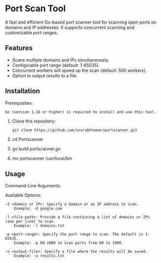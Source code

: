 # Port Scan Tool

A fast and efficient Go-based port scanner tool for scanning open ports on domains and IP addresses. It supports concurrent scanning and customizable port ranges.

## Features
- Scans multiple domains and IPs simultaneously.
- Configurable port range (default: 1-65535).
- Concurrent workers will speed up the scan (default: 500 workers).
- Option to output results to a file.

## Installation
Prerequisites:

    Go (version 1.16 or higher) is required to install and use this tool.
    
1. Clone this repository:
   ```bash
   git clone https://github.com/sourabhtomar/portscanner.git
2. cd Portscanner

3. go build portscanner.go 


4. mv portscanner /usr/local/bin
## Usage

Command-Line Arguments:

Available Options:

    -d <domain or IP>: Specify a domain or an IP address to scan.
        Example: -d google.com

    -l <file-path>: Provide a file containing a list of domains or IPs (one per line) to scan.
        Example: -l domains.txt

    -p <port-range>: Specify the port range to scan. The default is 1-65535.
        Example: -p 80-1000 to scan ports from 80 to 1000.

    -o <output-file>: Specify a file where the results will be saved.
        Example: -o results.txt
